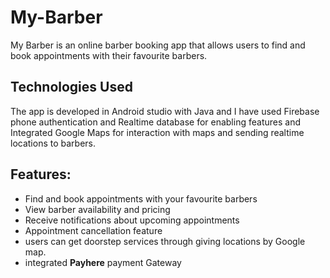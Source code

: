 # My-Barber
My Barber is an online barber booking app that allows users to find and book appointments with their favourite barbers. 

## Technologies Used
The app is developed in Android studio with Java and I have used Firebase phone authentication and Realtime database for enabling features and Integrated Google Maps for interaction with maps and sending realtime locations to barbers.

## Features:

- Find and book appointments with your favourite barbers
- View barber availability and pricing
- Receive notifications about upcoming appointments
- Appointment cancellation feature
- users can get doorstep services through giving locations by Google map.
- integrated **Payhere** payment Gateway
